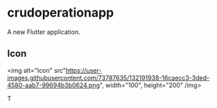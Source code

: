 # crudoperationapp

A new Flutter application.

## Icon
<img alt="Icon" src"https://user-images.githubusercontent.com/73787635/132191938-16caecc3-3ded-4580-aab7-99694b3b0624.png", width="100", height="200" /img>

T
